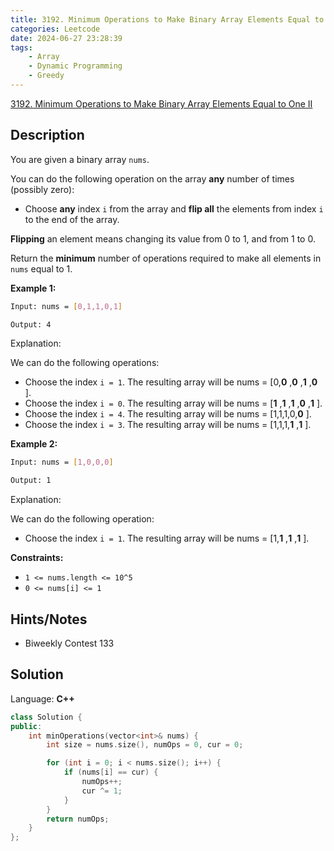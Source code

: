 ```yaml
---
title: 3192. Minimum Operations to Make Binary Array Elements Equal to One II
categories: Leetcode
date: 2024-06-27 23:28:39
tags:
    - Array
    - Dynamic Programming
    - Greedy
---
```


[3192. Minimum Operations to Make Binary Array Elements Equal to One II](https://leetcode.com/problems/minimum-operations-to-make-binary-array-elements-equal-to-one-ii/description/)

## Description

You are given a binary array `nums`.

You can do the following operation on the array **any** number of times (possibly zero):

- Choose **any** index `i` from the array and **flip all** the elements from index `i` to the end of the array.

**Flipping** an element means changing its value from 0 to 1, and from 1 to 0.

Return the **minimum** number of operations required to make all elements in `nums` equal to 1.

**Example 1:**

```bash
Input: nums = [0,1,1,0,1]

Output: 4
```

Explanation:

We can do the following operations:

- Choose the index `i = 1`. The resulting array will be nums = [0,**0** ,**0** ,**1** ,**0** ].
- Choose the index `i = 0`. The resulting array will be nums = [**1** ,**1** ,**1** ,**0** ,**1** ].
- Choose the index `i = 4`. The resulting array will be nums = [1,1,1,0,**0** ].
- Choose the index `i = 3`. The resulting array will be nums = [1,1,1,**1** ,**1** ].

**Example 2:**

```bash
Input: nums = [1,0,0,0]

Output: 1
```

Explanation:

We can do the following operation:

- Choose the index `i = 1`. The resulting array will be nums = [1,**1** ,**1** ,**1** ].

**Constraints:**

- `1 <= nums.length <= 10^5`
- `0 <= nums[i] <= 1`

## Hints/Notes

- Biweekly Contest 133

## Solution

Language: **C++**

```C++
class Solution {
public:
    int minOperations(vector<int>& nums) {
        int size = nums.size(), numOps = 0, cur = 0;

        for (int i = 0; i < nums.size(); i++) {
            if (nums[i] == cur) {
                numOps++;
                cur ^= 1;
            }
        }
        return numOps;
    }
};
```
